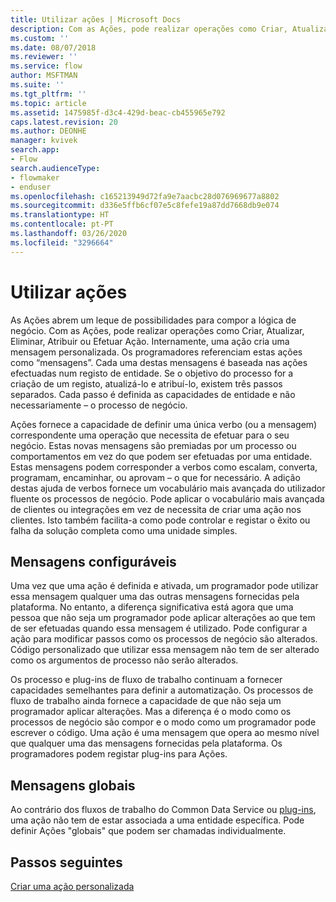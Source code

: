 ```yaml
---
title: Utilizar ações | Microsoft Docs
description: Com as Ações, pode realizar operações como Criar, Atualizar, Eliminar, Atribuir ou Efetuar Ação. Internamente, uma ação cria uma mensagem personalizada
ms.custom: ''
ms.date: 08/07/2018
ms.reviewer: ''
ms.service: flow
author: MSFTMAN
ms.suite: ''
ms.tgt_pltfrm: ''
ms.topic: article
ms.assetid: 1475985f-d3c4-429d-beac-cb455965e792
caps.latest.revision: 20
ms.author: DEONHE
manager: kvivek
search.app:
- Flow
search.audienceType:
- flowmaker
- enduser
ms.openlocfilehash: c165213949d72fa9e7aacbc28d076969677a8802
ms.sourcegitcommit: d336e5ffb6cf07e5c8fefe19a87dd7668db9e074
ms.translationtype: HT
ms.contentlocale: pt-PT
ms.lasthandoff: 03/26/2020
ms.locfileid: "3296664"
---
```

# <a name="use-actions"></a>Utilizar ações


As Ações abrem um leque de possibilidades para compor a lógica de negócio. Com as Ações, pode realizar operações como Criar, Atualizar, Eliminar, Atribuir ou Efetuar Ação. Internamente, uma ação cria uma mensagem personalizada. Os programadores referenciam estas ações como “mensagens”. Cada uma destas mensagens é baseada nas ações efectuadas num registo de entidade. Se o objetivo do processo for a criação de um registo, atualizá-lo e atribuí-lo, existem três passos separados. Cada passo é definida as capacidades de entidade e não necessariamente – o processo de negócio.  
  
Ações fornece a capacidade de definir uma única verbo (ou a mensagem) correspondente uma operação que necessita de efetuar para o seu negócio. Estas novas mensagens são premiadas por um processo ou comportamentos em vez do que podem ser efetuadas por uma entidade. Estas mensagens podem corresponder a verbos como escalam, converta, programam, encaminhar, ou aprovam – o que for necessário. A adição destas ajuda de verbos fornece um vocabulário mais avançada do utilizador fluente os processos de negócio. Pode aplicar o vocabulário mais avançada de clientes ou integrações em vez de necessita de criar uma ação nos clientes. Isto também facilita-a como pode controlar e registar o êxito ou falha da solução completa como uma unidade simples.  
  
<a name="BKMK_ConfigurableMessages"></a>   
## <a name="configurable-messages"></a>Mensagens configuráveis  
 Uma vez que uma ação é definida e ativada, um programador pode utilizar essa mensagem qualquer uma das outras mensagens fornecidas pela plataforma. No entanto, a diferença significativa está agora que uma pessoa que não seja um programador pode aplicar alterações ao que tem de ser efetuadas quando essa mensagem é utilizado. Pode configurar a ação para modificar passos como os processos de negócio são alterados. Código personalizado que utilizar essa mensagem não tem de ser alterado como os argumentos de processo não serão alterados.  
  
 Os processo e plug-ins de fluxo de trabalho continuam a fornecer capacidades semelhantes para definir a automatização. Os processos de fluxo de trabalho ainda fornece a capacidade de que não seja um programador aplicar alterações. Mas a diferença é o modo como os processos de negócio são compor e o modo como um programador pode escrever o código. Uma ação é uma mensagem que opera ao mesmo nível que qualquer uma das mensagens fornecidas pela plataforma. Os programadores podem registar plug-ins para Ações.  
  
<a name="BKMK_GlobalMessages"></a>   
## <a name="global-messages"></a>Mensagens globais 
 
 Ao contrário dos fluxos de trabalho do Common Data Service ou [plug-ins](/powerapps/developer/common-data-service/apply-business-logic-with-code?branch=master#create-a-plug-in), uma ação não tem de estar associada a uma entidade específica. Pode definir Ações "globais" que podem ser chamadas individualmente.

## <a name="next-steps"></a>Passos seguintes

[Criar uma ação personalizada](create-actions.md)  
  

